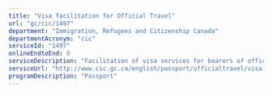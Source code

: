 ```yaml
---
title: "Visa facilitation for Official Travel"
url: "gc/cic/1497"
department: "Immigration, Refugees and Citizenship Canada"
departmentAcronym: "cic"
serviceId: "1497"
onlineEndtoEnd: 0
serviceDescription: "Facilitation of visa services for bearers of official (special and diplomatic) passports for their official travel."
serviceUrl: "http://www.cic.gc.ca/english/passport/officialtravel/visa-service.asp"
programDescription: "Passport"
---
```

